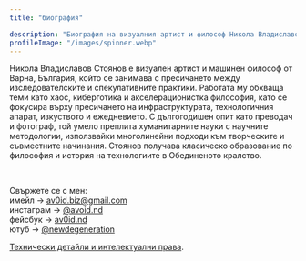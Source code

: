 ```yaml
---
title: "биография"

description: "Биография на визуалния артист и философ Никола Владиславов Стоянов. Включва биография, самостоятелни и съвместни изложби и публикации."
profileImage: "/images/spinner.webp"
---
```


Никола Владиславов Стоянов е визуален артист и машинен философ от Варна, България, който се занимава с пресичането между изследователските и спекулативните практики. Работата му обхваща теми като хаос, киберготика и акселерационистка философия, като се фокусира върху пресичането на инфраструктурата, технологичния апарат, изкуството и ежедневието. С дългогодишен опит като преводач и фотограф, той умело преплита хуманитарните науки с научните методологии, използвайки многолинейни подходи към творческите и съвместните начинания. Стоянов получава класическо образование по философия и история на технологиите в Обединеното кралство.

</br>

Свържете се с мен:</br>
имейл → [av0id.biz@gmail.com](mailto:av0id.biz@gmail.com)</br>
инстаграм → [@avoid.nd](https://www.instagram.com/avoid.nd/)</br>
фейсбук → [av0id.nd](https://www.facebook.com/av0id.nd/)</br>
ютуб  → [@newdegeneration](https://www.youtube.com/channel/UCeYdFw6F3djG2K0p0BH0crg)

[Технически детайли и интелектуални права](/tech-spec/tech-spec).
